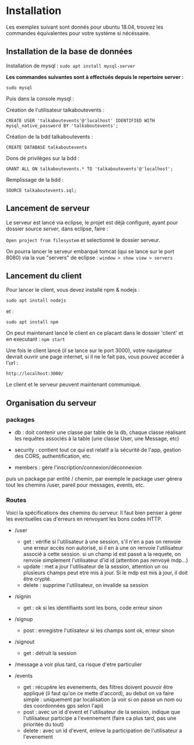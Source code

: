 # Installation 

Les exemples suivant sont donnés pour ubuntu 18.04, trouvez les commandes équivalentes pour votre système si nécéssaire. 

## Installation de la base de données

Installation de mysql : `sudo apt install mysql-server`


**Les commandes suivantes sont à effectués depuis le repertoire server :**

`sudo mysql`

Puis dans la console mysql :

Création de l'utilisateur talkaboutevents :

`CREATE USER 'talkaboutevents'@'localhost' IDENTIFIED WITH mysql_native_password BY 'talkaboutevents';`

Création de la bdd talkaboutevents :

`CREATE DATABASE talkaboutevents`

Dons de privilèges sur la bdd :

`GRANT ALL ON talkaboutevents.* TO 'talkaboutevents'@'localhost';`

Remplissage de la bdd :

`SOURCE talkaboutevents.sql;`

## Lancement de serveur 

Le serveur est lancé via eclipse, le projet est déjà configuré, ayant pour dossier source *server*, dans eclipse, faire : 

`Open project from filesystem` et selectionné le dossier serveur. 

On pourra lancer le serveur embarqué tomcat (qui se lance sur le port 8080) via la vue "servers" de eclipse : `window > show view > servers`

## Lancement du client 

Pour lancer le client, vous devez installé npm & nodejs :

`sudo apt install nodejs`

et :

`sudo apt install npm`

On peut maintenant lancé le client en ce placant dans le dossier 'client' et en executant : `npm start`

Une fois le client lancé (il se lance sur le port 3000), votre navigateur devrait ouvrir une page internet, si il ne le fait pas, vous pouvez acceder à l'url :

`http://localhost:3000/`

Le client et le serveur peuvent maintenant communiqué. 


## Organisation du serveur

### packages

- db : doit contenir une classe par table de la db, chaque classe réalisant les requêtes associés à la table (une classe User, une Message, etc)

- security : contient tout ce qui est relatif a la sécurité de l'app, gestion des CORS, authentification, etc.

- members : gère l'inscription/connexion/déconnexion

puis un package par entité / chemin, par exemple le package user gèrera tout les chemins /user, pareil pour messages, events, etc.

### Routes 

Voici la spécifications des chemins du serveur. Il faut bien penser à gérer les eventuelles cas d'erreurs en renvoyant les bons codes HTTP.

- /user  
    - get : vérifie si l'utilisateur à une session, s'il n'en a pas on renvoie une erreur accès non autorisé, si il en à une on renvoie l'utilisateur associé à cette session. si un champ id est passé a la requete, on renvoie simplement l'utilisateur d'id id (attention pas renvoyé mdp...)
    - update : met a jour l'utilisateur de la session, attention un ou plusieurs champs peut etre mis à jour. Si le mdp est mis à jour, il doit être crypté. 
    - delete : supprime l'utilisateur, on invalide sa session 

- /signin 
    - get : ok si les identifiants sont les bons, code erreur sinon

- /signup 
    - post : enregistre l'utiisateur si les champs sont ok, erreur sinon

- /signout 
    - get : détruit la session

- /message a voir plus tard, ca risque d'etre particulier

- /events 
    - get : récupère les evenements, des filtres doivent pouvoir être appliqué (il faut qu'on ce mette d'accord), au debut on va faire simple : uniquement par localisation (a voir si on passe un nom ou des coordonnées gps selon l'api)
    - post : avec un id d'event et l'utilisateur de la session, indique que l'utilisateur participe a l'evennement (faire ca plus tard, pas une prioritée du tout)
    - delete : avec un id d'event, enleve la participation de l'utilisateur a l'evenement  